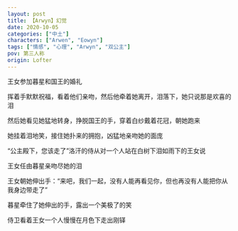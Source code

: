 ```yaml
---
layout: post
title: 【Arwyn】幻觉
date: 2020-10-05
categories: ["中土"]
characters: ["Arwen", "Eowyn"]
tags: ["情感", "心理", "Arwyn", "双公主"]
pov: 第三人称
origin: Lofter
---
```


王女参加暮星和国王的婚礼

挥着手默默祝福，看着他们亲吻，然后他牵着她离开，泪落下，她只说那是欢喜的泪

然后她看见她猛地转身，挣脱国王的手，穿着白纱戴着花冠，朝她跑来

她挂着泪地笑，接住她扑来的拥抱，凶猛地亲吻她的面庞

“公主殿下，您该走了”洛汗的侍从对一个人站在白树下泪如雨下的王女说

王女任由暮星亲吻尽她的泪

王女朝她伸出手：“来吧，我们一起，没有人能再看见你，但也再没有人能把你从我身边带走了”

暮星牵住了她伸出的手，露出一个美极了的笑

侍卫看着王女一个人慢慢在月色下走出刚铎
